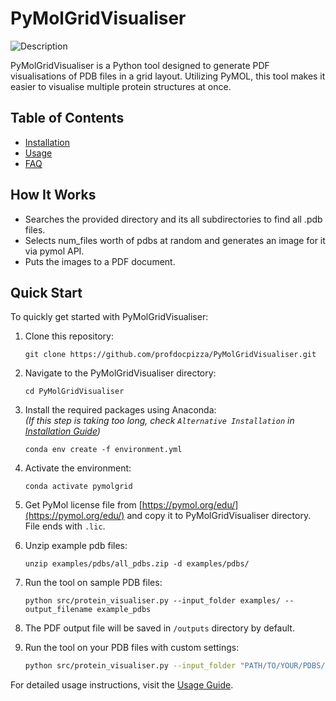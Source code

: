 # PyMolGridVisualiser

![Description](./docs/rainbow_page.png)

PyMolGridVisualiser is a Python tool designed to generate PDF visualisations of PDB files in a grid layout. Utilizing PyMOL, this tool makes it easier to visualise multiple protein structures at once.

## Table of Contents

- [Installation](docs/installation.md)
- [Usage](docs/usage.md)
- [FAQ](docs/faq.md)

## How It Works
- Searches the provided directory and its all subdirectories to find all .pdb files. 
- Selects num_files worth of pdbs at random and generates an image for it via pymol API.
- Puts the images to a PDF document.

## Quick Start

To quickly get started with PyMolGridVisualiser:

1. Clone this repository:
    ```
    git clone https://github.com/profdocpizza/PyMolGridVisualiser.git
    ```

2. Navigate to the PyMolGridVisualiser directory:
    ```
    cd PyMolGridVisualiser
    ```

3. Install the required packages using Anaconda:<br>
*(If this step is taking too long, check `Alternative Installation` in [Installation Guide](docs/installation.md))*
    ```
    conda env create -f environment.yml
    ```


4. Activate the environment:
    ```
    conda activate pymolgrid
    ```

5. Get PyMol license file from [https://pymol.org/edu/](https://pymol.org/edu/) and copy it to PyMolGridVisualiser directory. File ends with `.lic`.

6. Unzip example pdb files:
    ```
    unzip examples/pdbs/all_pdbs.zip -d examples/pdbs/
    ```

7. Run the tool on sample PDB files:
    ```
    python src/protein_visualiser.py --input_folder examples/ --output_filename example_pdbs
    ```
8. The PDF output file will be saved in `/outputs` directory by default.

9. Run the tool on your PDB files with custom settings:
    ```bash
    python src/protein_visualiser.py --input_folder "PATH/TO/YOUR/PDBS/DIRECTORY/" --filename_pattern "STRING_TO_LOOK_FOR" --num_files 1000 --grid 8 5 --output_pdf_name "YOUR_DESIRED_PDF_NAME" --output_directory "PATH/TO/OUTPUT/DIRECTORY"
    ```

For detailed usage instructions, visit the [Usage Guide](docs/usage.md).
